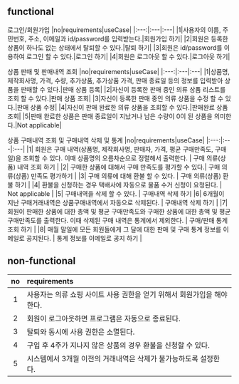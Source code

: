 ## functional

로그인/회원가입
|no|requirements|useCase|
|:---:|:---|:---|
|1|사용자의 이름, 주민번호, 주소, 이메일과 id/password를 입력받는다.|회원가입 하기|
|2|회원은 등록한 상품이 하나도 없는 상태에서 탈퇴할 수 있다.|탈퇴 하기|
|3|회원은 id/password를 이용하여 로그인 할 수 있다.|로그인 하기|
|4|회원은 로그아웃 할 수 있다.|로그아웃 하기|

상품 판매 및 판매내역 조회
|no|requirements|useCase|
|:---:|:---|:---|
|1|상품명, 제작회사명, 가격, 수량, 추가상품, 추가상품 가격, 판매 종료일 등의 정보를 입력받아 상품을 판매할 수 있다.|판매 상품 등록|
|2|자신이 등록한 판매 중인 의류 상품 리스트를 조회 할 수 있다.|판매 상품 조회|
|3|자신이 등록한 판매 중인 의류 상품을 수정 할 수 있다.|판매 상품 수정|
|4|자신이 판매 완료한 의류 상품을 조회할 수 있다.|판매완료 상품 조회|
|5|판매 완료한 상품은 판매 종료일이 지났거나 남은 수량이 0이 된 상품을 의미한다.|Not applicable|


상품 구매내역 조회 및 구매내역 삭제 및 통계
|no|requirements|useCase|
|:---:|:---|:---|
|1| 회원은 구매 내역(상품명, 제작회사명, 판매자, 가격, 평균 구매만족도, 구매일)을 조회할 수 있다. 이때 상품명의 오름차순으로 정렬해서 출력한다. | 구매 의류(상품) 내역 조회 하기 |
|2| 구매한 상품에 대해서 구매 만족도를 평가할 수 있다.| 구매 의류(상품) 만족도  평가하기 |
|3| 구매 의류에 대해 환불 할 수 있다. | 구매 의류(상품) 환불 하기 |
|4| 환불을 신청하는 경우 택배사에 자동으로 물품 수거 신청이 요청된다. | Not applicable |
|5| 구매내역을 삭제 할 수 있다. | 구매내역 삭제 하기
|6| 6개월이 지난 구매거래내역은 상품구매내역에서 자동으로 삭제된다. | 구매내역 삭제 하기 |
|7| 회원이 판매한 상품에 대한 총액 및 평균 구매만족도와 구매한 상품에 대한 총액 및 평균 구매만족도를 출력한다. 이때 삭제된 구매 내역은 통계에서 제외한다. | 구매/판매 통계 조회 하기 |
|8| 매월 말일에 모든 회원들에게 그 달에 대한 판매 및 구매 통계 정보를 이메일로 공지된다. | 통계 정보를 이메일로 공지 하기 |


## non-functional

| no  | requirements                                                           |
| :-: | :--------------------------------------------------------------------- |
|  1  | 사용자는 의류 쇼핑 사이트 사용 권한을 얻기 위해서 회원가입을 해야한다. |
|  2  | 회원이 로그아웃하면 프로그램은 자동으로 종료된다.                      |
|  3  | 탈퇴와 동시에 사용 권한은 소멸된다.                                    |
|  4  | 구입 후 4주가 지나지 않은 상품의 경우 환불을 신청할 수 있다.  |
|  5  | 시스템에서 3개월 이전의 거래내역은 삭제가 불가능하도록 설정한다. |